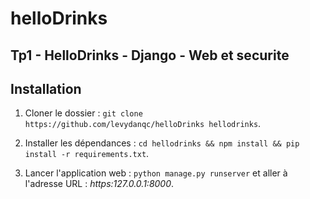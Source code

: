 # helloDrinks
Tp1 - HelloDrinks - Django - Web et securite
---

## Installation

1. Cloner le dossier :
`git clone https://github.com/levydanqc/helloDrinks hellodrinks`.

2. Installer les dépendances :
`cd hellodrinks && npm install && pip install -r requirements.txt`.

3. Lancer l'application web :
`python manage.py runserver`
et aller à l'adresse URL : _https:127.0.0.1:8000_.

